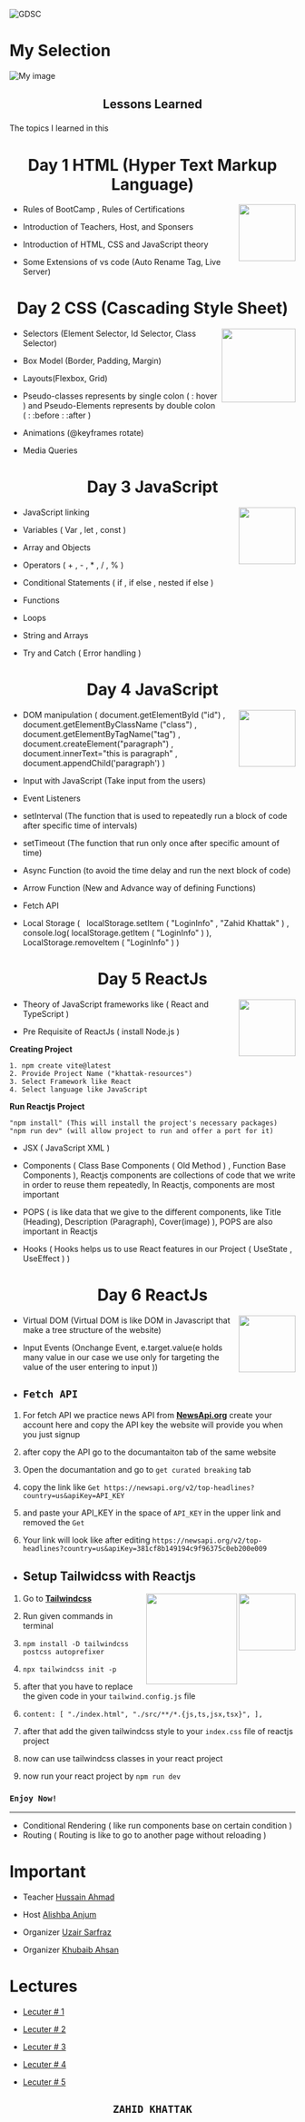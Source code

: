 ![GDSC](https://res.cloudinary.com/startup-grind/image/upload/dpr_2.0,fl_sanitize/v1/gcs/platform-data-dsc/contentbuilder/logo_dark_stacked_5giak2X.svg)

# My Selection

![My image](https://media.licdn.com/dms/image/D4D22AQE22o4rmiZTRQ/feedshare-shrink_800/0/1711120106077?e=1714003200&v=beta&t=KTKbOn-smGRMxejwq0xunuAtq7nlBhNikEhNm1gxwB8)

## <p align="center">Lessons Learned</p>

The topics I learned in this

# <p align="center" style="margin-bottom:0px;">Day 1 HTML (Hyper Text Markup Language)</p>

<img align="right" src="https://img.icons8.com/?size=256&id=20909&format=png" width="100px">

- Rules of BootCamp , Rules of Certifications

- Introduction of Teachers, Host, and Sponsers
- Introduction of HTML, CSS and JavaScript theory
- Some Extensions of vs code (Auto Rename Tag, Live Server)

# <p align="center" style="margin-bottom:0px;"> Day 2 CSS (Cascading Style Sheet) </p>

<img src="https://1000logos.net/wp-content/uploads/2020/09/CSS-Logo.png" width="130px" align="right">

- Selectors (Element Selector, Id Selector, Class Selector)

- Box Model (Border, Padding, Margin)
- Layouts(Flexbox, Grid)
- Pseudo-classes represents by single colon ( : hover ) and Pseudo-Elements represents by double colon ( : :before : :after )
- Animations (@keyframes rotate)
- Media Queries

# <p align="center" style="margin-bottom:0px;"> Day 3 JavaScript </p>

<img src="https://img.icons8.com/?size=256&id=108784&format=png" width="100px" align="right">

- JavaScript linking

- Variables ( Var , let , const )
- Array and Objects
- Operators ( + , - , \* , / , % )
- Conditional Statements ( if , if else , nested if else )
- Functions
- Loops
- String and Arrays
- Try and Catch ( Error handling )

# <p align="center" style="margin-bottom:0px;"> Day 4 JavaScript </p>

<img src="https://img.icons8.com/?size=256&id=108784&format=png" width="100px" align="right">

- DOM manipulation ( document.getElementById ("id") ,
  document.getElementByClassName ("class") , document.getElementByTagName("tag") , document.createElement("paragraph") , document.innerText="this is paragraph" , document.appendChild('paragraph') )

- Input with JavaScript (Take input from the users)

- Event Listeners

- setInterval (The function that is used to repeatedly run a block of code after specific time of intervals)

- setTimeout (The function that run only once after specific amount of time)
- Async Function (to avoid the time delay and run the next block of code)
- Arrow Function (New and Advance way of defining Functions)
- Fetch API
- Local Storage ( &nbsp; localStorage.setItem ( "LoginInfo" , "Zahid Khattak" ) , console.log( localStorage.getItem ( "LoginInfo" ) ), LocalStorage.removeItem ( "LoginInfo" ) )

# <p align="center" style="margin-bottom:0px;"> Day 5 ReactJs </p>

<img src="https://cdn.freebiesupply.com/logos/large/2x/react-1-logo-png-transparent.png" width="100px" align="right">

- Theory of JavaScript frameworks like ( React and TypeScript )

- Pre Requisite of ReactJs ( install Node.js )

**Creating Project**

`1. npm create vite@latest` <br>
`2. Provide Project Name ("khattak-resources")`<br>
`3. Select Framework like React`<br>
`4. Select language like JavaScript`

**Run Reactjs Project**

`"npm install" (This will install the project's necessary packages)`<br>
`"npm run dev" (will allow project to run and offer a port for it)`

- JSX ( JavaScript XML )
- Components ( Class Base Components ( Old Method ) , Function Base Components ), Reactjs components are collections of code that we write in order to reuse them repeatedly, In Reactjs, components are most important

- POPS ( is like data that we give to the different components, like Title (Heading), Description (Paragraph), Cover(image) ), POPS are also important in Reactjs

- Hooks ( Hooks helps us to use React features in our Project ( UseState , UseEffect ) )

# <p align="center" style="margin-bottom:0px;"> Day 6 ReactJs </p>

<img src="https://cdn.freebiesupply.com/logos/large/2x/react-1-logo-png-transparent.png" width="100px" align="right">

- Virtual DOM (Virtual DOM is like DOM in Javascript that make a tree structure of the website)

- Input Events (Onchange Event, e.target.value(e holds many value in our case we use only for targeting the value of the user entering to input ))

- ## **`Fetch API`**

1. For fetch API we practice news API from
   **[NewsApi.org](https://newsapi.org/)** create your account here and copy the API key the website will provide you when you just signup

2. after copy the API go to the documantaiton tab of the same website
3. Open the documantation and go to `get curated breaking` tab
4. copy the link like `Get https://newsapi.org/v2/top-headlines?country=us&apiKey=API_KEY`
5. and paste your API_KEY in the space of `API_KEY` in the upper link and removed the `Get`
6. Your link will look like after editing `https://newsapi.org/v2/top-headlines?country=us&apiKey=381cf8b149194c9f96375c0eb200e009`

- ## **Setup Tailwidcss with Reactjs**

<img src="https://cdn.freebiesupply.com/logos/large/2x/react-1-logo-png-transparent.png" width="100px" align="right">

<img src="https://miro.medium.com/v2/resize:fit:1400/1*Q0uAcG_S2J2gkcUaF5PyxA.png" width="160px" align="right">

1. Go to **[Tailwindcss](https://tailwindcss.com/docs/guides/vite)**
2. Run given commands in terminal

3. `npm install -D tailwindcss postcss autoprefixer`
4. `npx tailwindcss init -p`
5. after that you have to replace the given code in your `tailwind.config.js` file
6. `content: [
  "./index.html",
  "./src/**/*.{js,ts,jsx,tsx}",
],`
7. after that add the given tailwindcss style to your `index.css` file of reactjs project
8. now can use tailwindcss classes in your react project
9. now run your react project by `npm run dev`

### `Enjoy Now!`
---
- Conditional Rendering ( like run components base on certain condition )
- Routing ( Routing is like to go to another page without reloading )
# Important

- Teacher [Hussain Ahmad](https://www.linkedin.com/in/hussnain-ahmad/)

- Host [Alishba Anjum](https://www.linkedin.com/in/alishba-anjum-8ba06a28b/)
- Organizer [Uzair Sarfraz](https://www.linkedin.com/in/uzair-sarfraz/)
- Organizer [Khubaib Ahsan](https://www.linkedin.com/in/khubaib-ahsan-39a160264/)

# Lectures

- [Lecuter # 1](https://www.youtube.com/watch?v=Ld6GQwWJ0OE&t=930s&ab_channel=TheProfessorUzair)
- [Lecuter # 2](https://www.youtube.com/watch?v=8kAFodFdBHs&t=373s&ab_channel=TheProfessorUzair)
- [Lecuter # 3](https://www.youtube.com/watch?v=wBLNmWaPsto&t=4298s&ab_channel=TheProfessorUzair)
- [Lecuter # 4](https://www.youtube.com/watch?v=L-Bn_Fvjqvs&t=15s&ab_channel=TheProfessorUzair)

- [Lecuter # 5](https://www.youtube.com/watch?v=zBWWJIK36-g&t=12s&ab_channel=TheProfessorUzair)

## <p align="center"> **`ZAHID KHATTAK`** </p>
